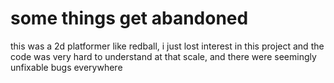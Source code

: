 # some things get abandoned

this was a 2d platformer like redball, i just lost interest in this project and the code was very hard to understand at that scale, and there were seemingly unfixable bugs everywhere 
